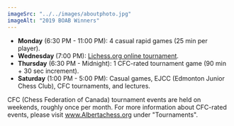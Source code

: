 ```yaml
---
imageSrc: "../../images/aboutphoto.jpg"
imageAlt: "2019 BOAB Winners"
---
```


<ul>
  <li><strong>Monday</strong> (6:30 PM - 11:00 PM): 4 casual rapid games (25 min per player).</li>
  <li><strong>Wednesday</strong> (7:00 PM): <a href="https://lichess.org/team/edmonton-chess-club">Lichess.org online tournament</a>.</li>
  <li><strong>Thursday</strong> (6:30 PM - Midnight): 1 CFC-rated tournament game (90 min + 30 sec increment).</li>
  <li><strong>Saturday</strong> (1:00 PM - 5:00 PM): Casual games, EJCC (Edmonton Junior Chess Club), CFC tournaments, and lectures.</li>
</ul>

<p>CFC (Chess Federation of Canada) tournament events are held on weekends, roughly once per month.  
For more information about CFC-rated events, please visit  
<a href="https://www.albertachess.org">www.Albertachess.org</a> under "Tournaments".</p>
